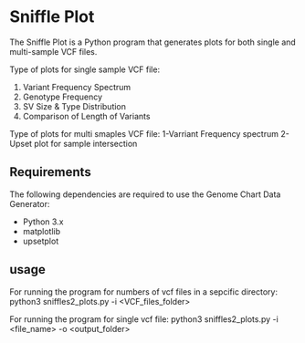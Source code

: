 # Sniffle Plot

The Sniffle Plot is a Python program that generates plots for both single and multi-sample VCF files.

Type of plots for single sample VCF file:

1. Variant Frequency Spectrum
2. Genotype Frequency
3. SV Size & Type Distribution
4. Comparison of Length of Variants

Type of plots for multi smaples VCF file:
    1-Varriant Frequency spectrum
    2-Upset plot for sample intersection




## Requirements

The following dependencies are required to use the Genome Chart Data Generator:

- Python 3.x
- matplotlib
- upsetplot

## usage
For running the program for numbers of vcf files in a sepcific directory:
     python3 sniffles2_plots.py -i <VCF_files_folder>
     
For running the program for single vcf file:
     python3 sniffles2_plots.py -i <file_name> -o <output_folder>

